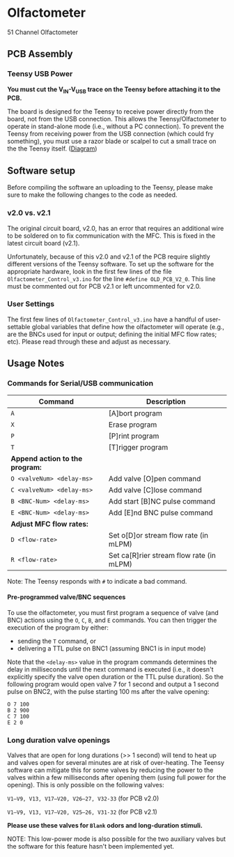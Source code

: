 # Olfactometer
51 Channel Olfactometer

## PCB Assembly

### Teensy USB Power
**You must cut the V<sub>IN</sub>-V<sub>USB</sub> trace on the Teensy before attaching it to the PCB.**

The board is designed for the Teensy to receive power directly from the board, not from the USB connection. This allows the Teensy/Olfactometer to operate in stand-alone mode (i.e., without a PC connection). To prevent the Teensy from receiving power from the USB connection (which could fry something), you must use a razor blade or scalpel to cut a small trace on the the Teensy itself. ([Diagram](https://www.pjrc.com/teensy/card8b_rev2.png))

## Software setup

Before compiling the software an uploading to the Teensy, please make sure to make the following changes to the code as needed.

### v2.0 vs. v2.1
The original circuit board, v2.0, has an error that requires an additional wire to be soldered on to fix communication with the MFC. This is fixed in the latest circuit board (v2.1).

Unfortunately, because of this v2.0 and v2.1 of the PCB require slightly different versions of the Teensy software. To set up the software for the appropriate hardware, look in the first few lines of the file `Olfactometer_Control_v3.ino` for the line `#define OLD_PCB_V2_0`. This line must be commented out for PCB v2.1 or left uncommented for v2.0.

### User Settings
The first few lines of `Olfactometer_Control_v3.ino` have a handful of user-settable global variables that define how the olfactometer will operate (e.g., are the BNCs used for input or output; defining the initial MFC flow rates; etc). Please read through these and adjust as necessary.

## Usage Notes

### Commands for Serial/USB communication

| Command | Description |
|---|---|
| `A` | [A]bort program |
| `X` | Erase program |
| `P` | [P]rint program |
| `T` | [T]rigger program |
| **Append action to the program:** ||
| `O <valveNum> <delay-ms>` | Add valve [O]pen command |
| `C <valveNum> <delay-ms>` | Add valve [C]lose command |
| `B <BNC-Num> <delay-ms>` | Add start [B]NC pulse command |
| `E <BNC-Num> <delay-ms>` | Add [E]nd BNC pulse command |
| **Adjust MFC flow rates:** ||
| `D <flow-rate>` | Set o[D]or stream flow rate (in mLPM) |
| `R <flow-rate>` | Set ca[R]rier stream flow rate (in mLPM) |

Note: The Teensy responds with `#` to indicate a bad command.

#### Pre-programmed valve/BNC sequences
To use the olfactometer, you must first program a sequence of valve (and BNC) actions using the `O`, `C`, `B`, and `E` commands. You can then trigger the execution of the program by either:
- sending the `T` command, or
- delivering a TTL pulse on BNC1 (assuming BNC1 is in input mode)

Note that the `<delay-ms>` value in the program commands determines the delay in milliseconds until the next command is executed (i.e., it doesn't explicitly specify the valve open duration or the TTL pulse duration). So the following program would open valve 7 for 1 second and output a 1 second pulse on BNC2, with the pulse starting 100 ms after the valve opening:

	O 7 100
	B 2 900
	C 7 100
	E 2 0


### Long duration valve openings
Valves that are open for long durations (>> 1 second) will tend to heat up and valves open for several minutes are at risk of over-heating. The Teensy software can mitigate this for some valves by reducing the power to the valves within a few milliseconds after opening them (using full power for the opening). This is only possible on the following valves:

`V1–V9, V13, V17–V20, V26–27, V32-33` (for PCB v2.0)

`V1–V9, V13, V17–V20, V25–26, V31-32` (for PCB v2.1)

**Please use these valves for `Blank` odors and long-duration stimuli.**

NOTE: This low-power mode is also possible for the two auxiliary valves but the software for this feature hasn't been implemented yet.
